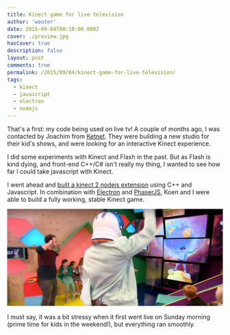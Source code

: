 ```yaml
---
title: Kinect game for live television
author: 'wouter'
date: 2015-09-04T00:10:00.000Z
cover: ./preview.jpg
hasCover: true
description: false
layout: post
comments: true
permalink: /2015/09/04/kinect-game-for-live-television/
tags:
  - kinect
  - javascript
  - electron
  - nodejs
---
```

That's a first: my code being used on live tv! A couple of months ago, I was contacted by Joachim from [Ketnet](https://ketnet.be). They were building a new studio for their kid's shows, and were looking for an interactive Kinect experience.

I did some experiments with Kinect and Flash in the past. But as Flash is kind dying, and front-end C++/C# isn't really my thing, I wanted to see how far I could take javascript with Kinect.

I went ahead and [built a kinect 2 nodejs extension](https://github.com/wouterverweirder/kinect2) using C++ and Javascript. In combination with [Electron](https://www.electronjs.org/) and [PhaserJS](https://phaser.io/), Koen and I were able to build a fully working, stable Kinect game.

![kinect gameplay](gameplay.jpg)

I must say, it was a bit stressy when it first went live on Sunday morning (prime time for kids in the weekend!), but everything ran smoothly.